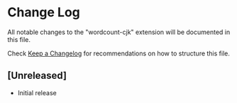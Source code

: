 # Change Log
All notable changes to the "wordcount-cjk" extension will be documented in this file.

Check [Keep a Changelog](http://keepachangelog.com/) for recommendations on how to structure this file.

## [Unreleased]
- Initial release